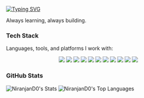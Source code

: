 [![Typing SVG](https://readme-typing-svg.demolab.com?font=Fira+Code&size=25&duration=4000&pause=300&vCenter=true&width=435&lines=Hi%2C+I'm+Niranjan;What+if+you+fly%3F+)](https://git.io/typing-svg)

Always learning, always building.

### Tech Stack  

Languages, tools, and platforms I work with:

<p align="center">
  <img src="https://img.shields.io/badge/C-00599C?style=for-the-badge&logo=c&logoColor=white" />
  <img src="https://img.shields.io/badge/C++-00599C?style=for-the-badge&logo=c%2B%2B&logoColor=white" />
  <img src="https://img.shields.io/badge/HTML5-E34F26?style=for-the-badge&logo=html5&logoColor=white" />
  <img src="https://img.shields.io/badge/CSS3-1572B6?style=for-the-badge&logo=css3&logoColor=white" />
  <img src="https://img.shields.io/badge/JS-F7DF1E?style=for-the-badge&logo=javascript&logoColor=black" />
  <img src="https://img.shields.io/badge/Node.js-339933?style=for-the-badge&logo=node.js&logoColor=white" />
<!--   <img src="https://img.shields.io/badge/MongoDB-47A248?style=for-the-badge&logo=mongodb&logoColor=white" /> -->
  <img src="https://img.shields.io/badge/Git-F05033?style=for-the-badge&logo=git&logoColor=white" />
  <img src="https://img.shields.io/badge/GitHub-181717?style=for-the-badge&logo=github&logoColor=white" />
  <img src="https://img.shields.io/badge/VSCode-007ACC?style=for-the-badge&logo=visual-studio-code&logoColor=white" />
  <img src="https://img.shields.io/badge/Vim-019733?style=for-the-badge&logo=vim&logoColor=white" />
  <img src="https://img.shields.io/badge/Docker-2496ED?style=for-the-badge&logo=docker&logoColor=white" />
</p>

### GitHub Stats
  ![NiranjanD0's Stats](https://github-readme-stats.vercel.app/api?username=mukund58&show_icons=true&theme=dark&hide_border=true&include_all_commits=false&count_private=false) 
  ![NiranjanD0's Top Languages](https://github-readme-stats.vercel.app/api/top-langs/?username=NiranjanD0&theme=react&show_icons=true&hide_border=true&layout=compact&exclude_repo=DailyTracker,LabAss,Map-Submissions,Tetris,Snake-game&cache_seconds=7200)

